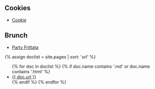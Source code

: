 ## Cookies
- [Cookie](cookie.md)

## Brunch
- [Party Frittata](partyfrittata.md)


{% assign doclist = site.pages | sort: 'url'  %}
<ul>
{% for doc in doclist %}
  {% if doc.name contains '.md' or doc.name contains '.html' %}
    <li><a href="{{ site.baseurl }}{{ doc.url }}">{{ doc.url }}</a></li>
  {% endif %}
{% endfor %}
</ul>
